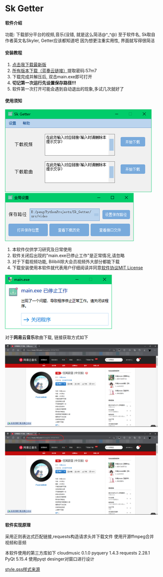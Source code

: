 # Sk Getter

#### 软件介绍
功能: 下载部分平台的视频,音乐(没错, 就是这么简洁@^_^@)
至于软件名, Sk取自作者英文名Skyler, Getter应该都知道吧
因为想更注重实用性, 界面就写得很简洁

#### 安装教程

1.  [点击我下载最新版](https://gitee.com/skyler-sun/sk-getter/releases/download/v0.0.3/SkGetter_v003.7z)
2. [所有版本下载（蓝奏云链接）](https://skyler.lanzouo.com/b03pox9sd)提取密码:57m7
3. 下载完成并解压后, 双击main.exe即可打开
4. **切记第一次运行先设置保存路径!!!**
5. 软件第一次打开可能会遇到自动退出的现象,多试几次就好了

#### 使用须知

![软件截图1](2022-12-31_213256.png)
![软件截图2](2022-12-31_213320.png)

1.  本软件仅供学习研究及日常使用
2.  软件关闭后出现的"main.exe已停止工作"是正常情况,请忽略
3. 对于下载视频功能, Bilibili除大会员视频外大部分都能下载
4. 下载安装使用本软件就代表用户仔细阅读并同意[软件协议MIT License](https://gitee.com/skyler-sun/sk-getter/blob/master/LICENSE)

![停止工作截图](2022-12-31_213500.png)

对于**网易云音乐**歌曲下载, 链接获取方式如下

![网易云音乐](cloudmusic.png)


![网易云音乐勾画](cloudmusic_high.png)



#### 软件实现原理
采用正则表达式匹配链接,requests构造请求头并下载文件
使用开源ffmpeg合并视频和音频

本软件使用的第三方库如下
cloudmusic 0.1.0
pyquery   1.4.3
requests  2.28.1
PyQt      5.15.4
使用pyqt desinger对窗口进行设计

[style.qss样式来源](https://www.programmerall.com/article/26091298015/)